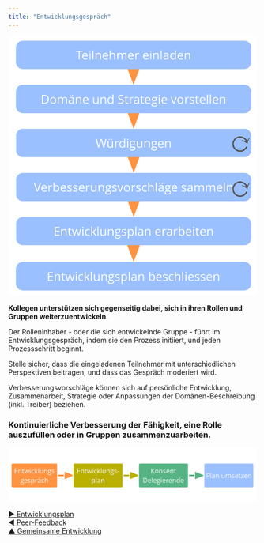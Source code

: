 ```yaml
---
title: "Entwicklungsgespräch"
---
```



![right,fit](img/process/peer-review.png)

**Kollegen unterstützen sich gegenseitig dabei, sich in ihren Rollen und Gruppen weiterzuentwickeln.**

Der Rolleninhaber - oder die sich entwickelnde Gruppe - führt im Entwicklungsgespräch, indem sie den Prozess initiiert, und jeden Prozessschritt beginnt.

Stelle sicher, dass die eingeladenen Teilnehmer mit unterschiedlichen Perspektiven beitragen, und dass das Gespräch moderiert wird.

Verbesserungsvorschläge können sich auf persönliche Entwicklung, Zusammenarbeit, Strategie oder Anpassungen der Domänen-Beschreibung (inkl. Treiber) beziehen.



### Kontinuierliche Verbesserung der Fähigkeit, eine Rolle auszufüllen oder in Gruppen zusammenzuarbeiten.

![inline,fit](img/evolution/development-process.png)

[&#9654; Entwicklungsplan](development-plan.html)<br/>[&#9664; Peer-Feedback](peer-feedback.html)<br/>[&#9650; Gemeinsame Entwicklung](peer-development.html)

